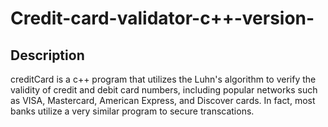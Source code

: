# Credit-card-validator-c++-version-

## Description
creditCard is a c++ program that utilizes the Luhn's algorithm to verify the validity of credit and debit card numbers, including popular networks such as VISA, Mastercard, American Express, and Discover cards. In fact, most banks utilize a very similar program to secure transcations.
